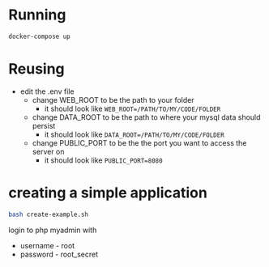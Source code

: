 # Running
```bash
docker-compose up
```

# Reusing
- edit the .env file
  - change WEB_ROOT to be the path to your folder
    - it should look like `WEB_ROOT=/PATH/TO/MY/CODE/FOLDER`
  - change DATA_ROOT to be the path to where your mysql data should persist
    - it should look like `DATA_ROOT=/PATH/TO/MY/CODE/FOLDER`
  - change PUBLIC_PORT to be the the port you want to access the server on
    - it should look like `PUBLIC_PORT=8080`

# creating a simple application
```bash
bash create-example.sh
```
login to php myadmin with
- username - root
- password - root_secret
